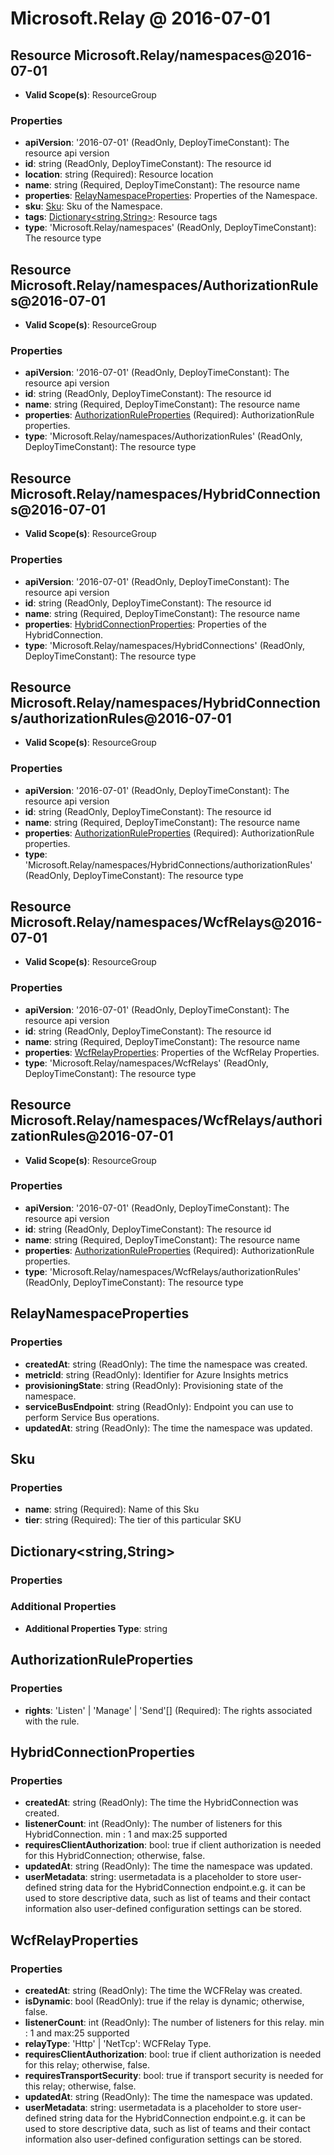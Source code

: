 # Microsoft.Relay @ 2016-07-01

## Resource Microsoft.Relay/namespaces@2016-07-01
* **Valid Scope(s)**: ResourceGroup
### Properties
* **apiVersion**: '2016-07-01' (ReadOnly, DeployTimeConstant): The resource api version
* **id**: string (ReadOnly, DeployTimeConstant): The resource id
* **location**: string (Required): Resource location
* **name**: string (Required, DeployTimeConstant): The resource name
* **properties**: [RelayNamespaceProperties](#relaynamespaceproperties): Properties of the Namespace.
* **sku**: [Sku](#sku): Sku of the Namespace.
* **tags**: [Dictionary<string,String>](#dictionarystringstring): Resource tags
* **type**: 'Microsoft.Relay/namespaces' (ReadOnly, DeployTimeConstant): The resource type

## Resource Microsoft.Relay/namespaces/AuthorizationRules@2016-07-01
* **Valid Scope(s)**: ResourceGroup
### Properties
* **apiVersion**: '2016-07-01' (ReadOnly, DeployTimeConstant): The resource api version
* **id**: string (ReadOnly, DeployTimeConstant): The resource id
* **name**: string (Required, DeployTimeConstant): The resource name
* **properties**: [AuthorizationRuleProperties](#authorizationruleproperties) (Required): AuthorizationRule properties.
* **type**: 'Microsoft.Relay/namespaces/AuthorizationRules' (ReadOnly, DeployTimeConstant): The resource type

## Resource Microsoft.Relay/namespaces/HybridConnections@2016-07-01
* **Valid Scope(s)**: ResourceGroup
### Properties
* **apiVersion**: '2016-07-01' (ReadOnly, DeployTimeConstant): The resource api version
* **id**: string (ReadOnly, DeployTimeConstant): The resource id
* **name**: string (Required, DeployTimeConstant): The resource name
* **properties**: [HybridConnectionProperties](#hybridconnectionproperties): Properties of the HybridConnection.
* **type**: 'Microsoft.Relay/namespaces/HybridConnections' (ReadOnly, DeployTimeConstant): The resource type

## Resource Microsoft.Relay/namespaces/HybridConnections/authorizationRules@2016-07-01
* **Valid Scope(s)**: ResourceGroup
### Properties
* **apiVersion**: '2016-07-01' (ReadOnly, DeployTimeConstant): The resource api version
* **id**: string (ReadOnly, DeployTimeConstant): The resource id
* **name**: string (Required, DeployTimeConstant): The resource name
* **properties**: [AuthorizationRuleProperties](#authorizationruleproperties) (Required): AuthorizationRule properties.
* **type**: 'Microsoft.Relay/namespaces/HybridConnections/authorizationRules' (ReadOnly, DeployTimeConstant): The resource type

## Resource Microsoft.Relay/namespaces/WcfRelays@2016-07-01
* **Valid Scope(s)**: ResourceGroup
### Properties
* **apiVersion**: '2016-07-01' (ReadOnly, DeployTimeConstant): The resource api version
* **id**: string (ReadOnly, DeployTimeConstant): The resource id
* **name**: string (Required, DeployTimeConstant): The resource name
* **properties**: [WcfRelayProperties](#wcfrelayproperties): Properties of the WcfRelay Properties.
* **type**: 'Microsoft.Relay/namespaces/WcfRelays' (ReadOnly, DeployTimeConstant): The resource type

## Resource Microsoft.Relay/namespaces/WcfRelays/authorizationRules@2016-07-01
* **Valid Scope(s)**: ResourceGroup
### Properties
* **apiVersion**: '2016-07-01' (ReadOnly, DeployTimeConstant): The resource api version
* **id**: string (ReadOnly, DeployTimeConstant): The resource id
* **name**: string (Required, DeployTimeConstant): The resource name
* **properties**: [AuthorizationRuleProperties](#authorizationruleproperties) (Required): AuthorizationRule properties.
* **type**: 'Microsoft.Relay/namespaces/WcfRelays/authorizationRules' (ReadOnly, DeployTimeConstant): The resource type

## RelayNamespaceProperties
### Properties
* **createdAt**: string (ReadOnly): The time the namespace was created.
* **metricId**: string (ReadOnly): Identifier for Azure Insights metrics
* **provisioningState**: string (ReadOnly): Provisioning state of the namespace.
* **serviceBusEndpoint**: string (ReadOnly): Endpoint you can use to perform Service Bus operations.
* **updatedAt**: string (ReadOnly): The time the namespace was updated.

## Sku
### Properties
* **name**: string (Required): Name of this Sku
* **tier**: string (Required): The tier of this particular SKU

## Dictionary<string,String>
### Properties
### Additional Properties
* **Additional Properties Type**: string

## AuthorizationRuleProperties
### Properties
* **rights**: 'Listen' | 'Manage' | 'Send'[] (Required): The rights associated with the rule.

## HybridConnectionProperties
### Properties
* **createdAt**: string (ReadOnly): The time the HybridConnection was created.
* **listenerCount**: int (ReadOnly): The number of listeners for this HybridConnection. min : 1 and max:25 supported
* **requiresClientAuthorization**: bool: true if client authorization is needed for this HybridConnection; otherwise, false.
* **updatedAt**: string (ReadOnly): The time the namespace was updated.
* **userMetadata**: string: usermetadata is a placeholder to store user-defined string data for the HybridConnection endpoint.e.g. it can be used to store  descriptive data, such as list of teams and their contact information also user-defined configuration settings can be stored.

## WcfRelayProperties
### Properties
* **createdAt**: string (ReadOnly): The time the WCFRelay was created.
* **isDynamic**: bool (ReadOnly): true if the relay is dynamic; otherwise, false.
* **listenerCount**: int (ReadOnly): The number of listeners for this relay. min : 1 and max:25 supported
* **relayType**: 'Http' | 'NetTcp': WCFRelay Type.
* **requiresClientAuthorization**: bool: true if client authorization is needed for this relay; otherwise, false.
* **requiresTransportSecurity**: bool: true if transport security is needed for this relay; otherwise, false.
* **updatedAt**: string (ReadOnly): The time the namespace was updated.
* **userMetadata**: string: usermetadata is a placeholder to store user-defined string data for the HybridConnection endpoint.e.g. it can be used to store  descriptive data, such as list of teams and their contact information also user-defined configuration settings can be stored.

